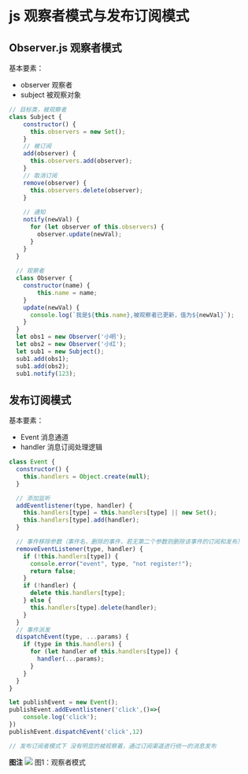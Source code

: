 # js 观察者模式与发布订阅模式
## Observer.js 观察者模式

基本要素：

- observer 观察者
- subject  被观察对象
  
```javascript
// 目标类，被观察者
class Subject {
    constructor() {
      this.observers = new Set();
    }
    // 被订阅
    add(observer) {
      this.observers.add(observer);
    }
    // 取消订阅
    remove(observer) {
      this.observers.delete(observer);
    }
  
    // 通知
    notify(newVal) {
      for (let observer of this.observers) {
        observer.update(newVal);
      }
    }
  }
  
  // 观察者
  class Observer {
    constructor(name) {
        this.name = name;
    }
    update(newVal) {
      console.log(`我是${this.name},被观察者已更新，值为${newVal}`);
    }
  }
  let obs1 = new Observer('小明');
  let obs2 = new Observer('小红');
  let sub1 = new Subject();
  sub1.add(obs1);
  sub1.add(obs2);
  sub1.notify(123);
```

## 发布订阅模式
基本要素：
- Event 消息通道
- handler 消息订阅处理逻辑

```javascript
class Event {
  constructor() {
    this.handlers = Object.create(null);
  }

  // 添加监听
  addEventlistener(type, handler) {
    this.handlers[type] = this.handlers[type] || new Set();
    this.handlers[type].add(handler);
  }

  // 事件移除参数（事件名，删除的事件，若无第二个参数则删除该事件的订阅和发布）
  removeEventListener(type, handler) {
    if (!this.handlers[type]) {
      console.error("event", type, "not register!");
      return false;
    }
    if (!handler) {
      delete this.handlers[type];
    } else {
      this.handlers[type].delete(handler);
    }
  }
  // 事件派发
  dispatchEvent(type, ...params) {
    if (type in this.handlers) {
      for (let handler of this.handlers[type]) {
        handler(...params);
      }
    }
  }
}

let publishEvent = new Event();
publishEvent.addEventlistener('click',()=>{
    console.log('click');
})
publishEvent.dispatchEvent('click',12)

// 发布订阅者模式下 没有明显的被观察着，通过订阅渠道进行统一的消息发布
```


**图注**
![](https://raw.githubusercontent.com/baiyonghong1989/study/main/designPattern/observer/assets/observer%E8%A7%82%E5%AF%9F%E8%80%85%E6%A8%A1%E5%BC%8F.png)
图1：观察者模式